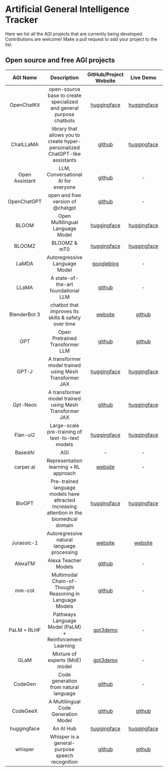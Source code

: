 # Artificial General Intelligence Tracker

Here we list all the AGI projects that are currently being developed.  
Contributions are welcome! Make a pull request to add your project to the list.

## Open source and free AGI projects

|    AGI Name    |                                       Description                                        |                                                  GitHub/Project Website                                                   |                                                         Live Demo                                                         |  Company   |
| :------------: | :--------------------------------------------------------------------------------------: | :-----------------------------------------------------------------------------------------------------------------------: | :-----------------------------------------------------------------------------------------------------------------------: | :--------: |
|  OpenChatKit   |           open-source base to create specialized and general purpose chatbots            |                      [huggingface](https://huggingface.co/togethercomputer/GPT-NeoXT-Chat-Base-20B)                       |                         [huggingface](https://huggingface.co/spaces/togethercomputer/OpenChatKit)                         |  together  |
|   ChatLLaMA    |       library that allows you to create hyper-personalized ChatGPT-like assistants       |                    [github](https://github.com/nebuly-ai/nebullvm/tree/main/apps/accelerate/chatllama)                    |                         [huggingface](https://huggingface.co/spaces/togethercomputer/OpenChatKit)                         |  nebullvm  |
| Open Assistant |                           LLM, Conversational AI for everyone                            |                                   [github](https://github.com/LAION-AI/Open-Assistant)                                    |                                                             -                                                             |   LAION    |
|  OpenChatGPT   |                            open and free version of @chatgpt                             |                                       [github](https://github.com/chatgpt/chatgpt)                                        |                                                             -                                                             |     -      |
|     BLOOM      |                             Open Multilingual Language Model                             |                                [huggingface](https://bigscience.huggingface.co/blog/bloom)                                |                                  [huggingface](https://huggingface.co/bigscience/bloom)                                   | bigscience |
|     BLOOMZ     |                                       BLOOMZ & mT0                                       |                                  [huggingface](https://huggingface.co/bigscience/bloomz)                                  |                                  [huggingface](https://huggingface.co/bigscience/bloomz)                                  | bigscience |
|     LaMDA      |                              Autoregressive Language Model                               |                 [googleblog](https://ai.googleblog.com/2022/01/lamda-towards-safe-grounded-and-high.html)                 |                                                             -                                                             |   Google   |
|     LLaMA      |                           A state-of-the-art foundational LLM                            |                                    [github](https://github.com/facebookresearch/llama)                                    |                                                             -                                                             |  Facebook  |
|  BlenderBot 3  |                   chatbot that improves its skills & safety over time                    |                                         [website](https://parl.ai/projects/bb3/)                                          |                                             [github](https://blenderbot.ai/)                                              |  Facebook  |
|      OPT       |                             Open Pretrained Transformer LLM                              |                              [github](https://github.com/facebookresearch/metaseq/tree/main)                              |                                              [github](https://opt.alpa.ai/)                                               |  Facebook  |
|     GPT-J      |                  A transformer model trained using Mesh Transformer JAX                  |                                 [huggingface](https://huggingface.co/EleutherAI/gpt-j-6B)                                 |                                 [huggingface](https://huggingface.co/EleutherAI/gpt-j-6B)                                 | EleutherAI |
|    Gpt-Neox    |                  A transformer model trained using Mesh Transformer JAX                  |                                     [github](https://github.com/EleutherAI/gpt-neox)                                      |                               [huggingface](https://huggingface.co/EleutherAI/gpt-neox-20b)                               | EleutherAI |
|    Flan-ul2    |                     Large-scale pre-training of text-to-text models                      |                                   [huggingface](https://huggingface.co/google/flan-ul2)                                   |                                   [huggingface](https://huggingface.co/google/flan-ul2)                                   |   Google   |
|    BasedAI     |                                           AGI                                            |                                                             -                                                             |                                                             -                                                             | Elon Mask  |
|   carper.ai    |                          Representation learning + RL approach                           |                                               [website](https://carper.ai/)                                               |                                                             -                                                             | Carper.ai  |
|     BioGPT     | Pre-trained language models have attracted increasing attention in the biomedical domain |                                  [huggingface](https://huggingface.co/microsoft/biogpt)                                   |                                  [huggingface](https://huggingface.co/microsoft/biogpt)                                   | Microsoft  |
|   Jurassic-1   |                        Autoregressive natural language processing                        |                                          [website](https://www.ai21.com/studio)                                           |                                          [website](https://www.ai21.com/studio)                                           |    AI21    |
|    AlexaTM     |                                   Alexa Teacher Models                                   |                             [github](https://github.com/amazon-science/alexa-teacher-models)                              |                                                             -                                                             |   Amazon   |
|     mm-cot     |                 Multimodal Chain-of-Thought Reasoning in Language Models                 |                                    [github](https://github.com/amazon-science/mm-cot)                                     |                                                             -                                                             |   Amazon   |
|  PaLM + RLHF   |                 Pathways Language Model (PaLM) + Reinforcement Learning                  |                            [gpt3demo](https://gpt3demo.com/apps/pathways-language-model-palm)                             |                                                             -                                                             |   Google   |
|      GLaM      |                              Mixture of experts (MoE) model                              |                                     [gpt3demo](https://gpt3demo.com/apps/google-glam)                                     |                                                             -                                                             |   Google   |
|    CodeGen     |                          Code generation from natural language                           |                                      [github](https://github.com/salesforce/CodeGen)                                      |                                                             -                                                             | Salesforce |
|    CodeGeeX    |                           A Multilingual Code Generation Model                           |                                        [github](https://github.com/THUDM/CodeGeeX)                                        |                                  [github](https://huggingface.co/spaces/THUDM/CodeGeeX)                                   |   THUDM    |
|  huggingface   |                                        An AI Hub                                         | [huggingface](https://huggingface.co/models?pipeline_tag=text-generation&library=transformers&language=en&sort=downloads) | [huggingface](https://huggingface.co/models?pipeline_tag=text-generation&library=transformers&language=en&sort=downloads) |   THUDM    |
|    whisper     |                     Whisper is a general-purpose speech recognition                      |                                        [github](https://github.com/openai/whisper)                                        |                                        [github](https://github.com/openai/whisper)                                        |   openai   |